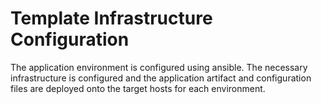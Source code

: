 # Template Infrastructure Configuration

The application environment is configured using ansible. The necessary infrastructure is configured and the application artifact and configuration files are deployed onto the target hosts for each environment.

